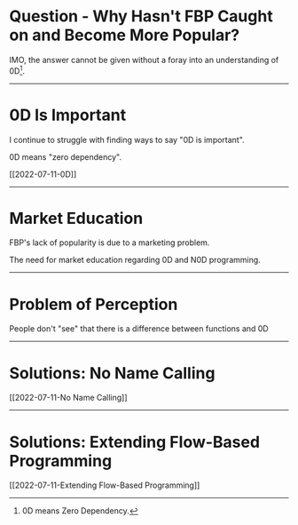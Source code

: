 # Question - Why Hasn't FBP Caught on and Become More Popular?

IMO, the answer cannot be given without a foray into an understanding of 0D[^0d].  

[^0d]: 0D means Zero Dependency.

---

# 0D Is Important
I continue to struggle with finding ways to say "0D is important".

0D means "zero dependency".

[[2022-07-11-0D]]

---

# Market Education

FBP's lack of popularity is due to a marketing problem.

The need for market education regarding 0D and N0D programming.

---

# Problem of Perception
People don't "see" that there is a difference between functions and 0D

---

# Solutions: No Name Calling

[[2022-07-11-No Name Calling]]

---


# Solutions: Extending Flow-Based Programming
[[2022-07-11-Extending Flow-Based Programming]]

[^spl]: "Synchronous Programming Languages" means just about every popular programming language in use today, e.g. Python, Rust, Haskel, Lisp, JavaScript, C, etc.  Maybe Relational Programming Languages are not SPLs.